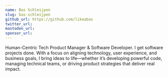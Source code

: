 ```yaml
---
name: Bas Schleijpen
slug: bas-schleijpen
github_url: https://github.com/likeabas
twitter_url:
mastodon_url: 
sponsor_url: 
---
```


Human-Centric Tech Product Manager & Software Developer. I get software projects done. With a focus on aligning technology, user experience, and business goals, I bring ideas to life—whether it’s developing powerful code, managing technical teams, or driving product strategies that deliver real impact.
